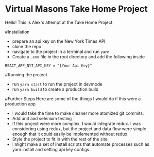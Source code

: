 # Virtual Masons Take Home Project

Hello!
This is Alex's attempt at the Take Home Project.

#Installation
- prepare an api key on the New York Times API
- clone the repo
- navigate to the project in a terminal and run `yarn`
- Create a `.env` file in the root directory and add the following inside

`REACT_APP_NYT_API_KEY = "{Your Api Key}"`

#Running the project
- run `yarn start` to run the project in devmode
- run `yarn build` to create a production build


#Further Steps
Here are some of the things I would do if this were a production app
- I would take the time to make cleaner more atomized git commits.
- Add unit and selenium testing
- If this project were more complex, I would integrate redux. I was considering using redux, but the project and data flow were simple enough that it could easily be implemented without redux.
- Style the project to fit in with the rest of the site.
- I might make a set of install scripts that automate processes such as yarn install and setting api key configs.

